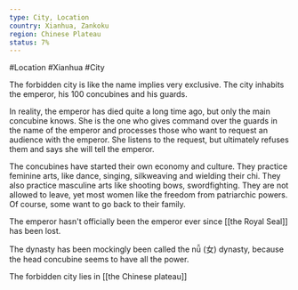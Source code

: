 ```yaml
---
type: City, Location
country: Xianhua, Zankoku
region: Chinese Plateau
status: 7%
---
```


#Location #Xianhua #City

The forbidden city is like the name implies very exclusive. The city inhabits the emperor, his 100 concubines and his guards.

In reality, the emperor has died quite a long time ago, but only the main concubine knows. She is the one who gives command over the guards in the name of the emperor and processes those who want to request an audience with the emperor. She listens to the request, but ultimately refuses them and says she will tell the emperor.

The concubines have started their own economy and culture. They practice feminine arts, like dance, singing, silkweaving and wielding their chi. They also practice masculine arts like shooting bows, swordfighting. They are not allowed to leave, yet most women like the freedom from patriarchic powers. Of course, some want to go back to their family.

The emperor hasn't officially been the emperor ever since [[the Royal Seal]] has been lost. 

The dynasty has been mockingly been called the nǚ (女) dynasty, because the head concubine seems to have all the power.

The forbidden city lies in [[the Chinese plateau]]